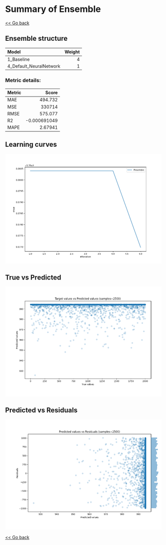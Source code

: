# Summary of Ensemble

[<< Go back](../README.md)


## Ensemble structure
| Model                   |   Weight |
|:------------------------|---------:|
| 1_Baseline              |        4 |
| 4_Default_NeuralNetwork |        1 |

### Metric details:
| Metric   |            Score |
|:---------|-----------------:|
| MAE      |    494.732       |
| MSE      | 330714           |
| RMSE     |    575.077       |
| R2       |     -0.000691049 |
| MAPE     |      2.67941     |



## Learning curves
![Learning curves](learning_curves.png)
## True vs Predicted

![True vs Predicted](true_vs_predicted.png)


## Predicted vs Residuals

![Predicted vs Residuals](predicted_vs_residuals.png)



[<< Go back](../README.md)
